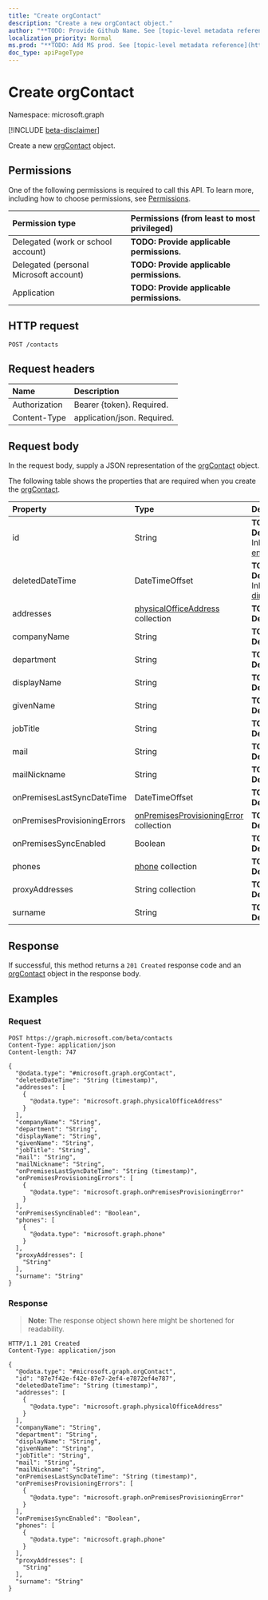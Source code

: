 ```yaml
---
title: "Create orgContact"
description: "Create a new orgContact object."
author: "**TODO: Provide Github Name. See [topic-level metadata reference](https://msgo.azurewebsites.net/add/document/guidelines/metadata.html#topic-level-metadata)**"
localization_priority: Normal
ms.prod: "**TODO: Add MS prod. See [topic-level metadata reference](https://msgo.azurewebsites.net/add/document/guidelines/metadata.html#topic-level-metadata)**"
doc_type: apiPageType
---
```


# Create orgContact
Namespace: microsoft.graph

[!INCLUDE [beta-disclaimer](../../includes/beta-disclaimer.md)]

Create a new [orgContact](../resources/orgcontact.md) object.

## Permissions
One of the following permissions is required to call this API. To learn more, including how to choose permissions, see [Permissions](/graph/permissions-reference).

|Permission type|Permissions (from least to most privileged)|
|:---|:---|
|Delegated (work or school account)|**TODO: Provide applicable permissions.**|
|Delegated (personal Microsoft account)|**TODO: Provide applicable permissions.**|
|Application|**TODO: Provide applicable permissions.**|

## HTTP request

<!-- {
  "blockType": "ignored"
}
-->
``` http
POST /contacts
```

## Request headers
|Name|Description|
|:---|:---|
|Authorization|Bearer {token}. Required.|
|Content-Type|application/json. Required.|

## Request body
In the request body, supply a JSON representation of the [orgContact](../resources/orgcontact.md) object.

The following table shows the properties that are required when you create the [orgContact](../resources/orgcontact.md).

|Property|Type|Description|
|:---|:---|:---|
|id|String|**TODO: Add Description** Inherited from [entity](../resources/entity.md)|
|deletedDateTime|DateTimeOffset|**TODO: Add Description** Inherited from [directoryObject](../resources/directoryobject.md)|
|addresses|[physicalOfficeAddress](../resources/physicalofficeaddress.md) collection|**TODO: Add Description**|
|companyName|String|**TODO: Add Description**|
|department|String|**TODO: Add Description**|
|displayName|String|**TODO: Add Description**|
|givenName|String|**TODO: Add Description**|
|jobTitle|String|**TODO: Add Description**|
|mail|String|**TODO: Add Description**|
|mailNickname|String|**TODO: Add Description**|
|onPremisesLastSyncDateTime|DateTimeOffset|**TODO: Add Description**|
|onPremisesProvisioningErrors|[onPremisesProvisioningError](../resources/onpremisesprovisioningerror.md) collection|**TODO: Add Description**|
|onPremisesSyncEnabled|Boolean|**TODO: Add Description**|
|phones|[phone](../resources/phone.md) collection|**TODO: Add Description**|
|proxyAddresses|String collection|**TODO: Add Description**|
|surname|String|**TODO: Add Description**|



## Response

If successful, this method returns a `201 Created` response code and an [orgContact](../resources/orgcontact.md) object in the response body.

## Examples

### Request
<!-- {
  "blockType": "request",
  "name": "create_orgcontact_from_contacts"
}
-->
``` http
POST https://graph.microsoft.com/beta/contacts
Content-Type: application/json
Content-length: 747

{
  "@odata.type": "#microsoft.graph.orgContact",
  "deletedDateTime": "String (timestamp)",
  "addresses": [
    {
      "@odata.type": "microsoft.graph.physicalOfficeAddress"
    }
  ],
  "companyName": "String",
  "department": "String",
  "displayName": "String",
  "givenName": "String",
  "jobTitle": "String",
  "mail": "String",
  "mailNickname": "String",
  "onPremisesLastSyncDateTime": "String (timestamp)",
  "onPremisesProvisioningErrors": [
    {
      "@odata.type": "microsoft.graph.onPremisesProvisioningError"
    }
  ],
  "onPremisesSyncEnabled": "Boolean",
  "phones": [
    {
      "@odata.type": "microsoft.graph.phone"
    }
  ],
  "proxyAddresses": [
    "String"
  ],
  "surname": "String"
}
```


### Response
>**Note:** The response object shown here might be shortened for readability.
<!-- {
  "blockType": "response",
  "truncated": true,
  "@odata.type": "microsoft.graph.orgContact"
}
-->
``` http
HTTP/1.1 201 Created
Content-Type: application/json

{
  "@odata.type": "#microsoft.graph.orgContact",
  "id": "87e7f42e-f42e-87e7-2ef4-e7872ef4e787",
  "deletedDateTime": "String (timestamp)",
  "addresses": [
    {
      "@odata.type": "microsoft.graph.physicalOfficeAddress"
    }
  ],
  "companyName": "String",
  "department": "String",
  "displayName": "String",
  "givenName": "String",
  "jobTitle": "String",
  "mail": "String",
  "mailNickname": "String",
  "onPremisesLastSyncDateTime": "String (timestamp)",
  "onPremisesProvisioningErrors": [
    {
      "@odata.type": "microsoft.graph.onPremisesProvisioningError"
    }
  ],
  "onPremisesSyncEnabled": "Boolean",
  "phones": [
    {
      "@odata.type": "microsoft.graph.phone"
    }
  ],
  "proxyAddresses": [
    "String"
  ],
  "surname": "String"
}
```


